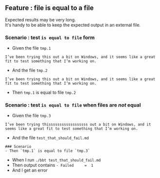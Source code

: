 ## Feature : file is equal to a file

Expected results may be very long.  
It's handy to be able to keep the expected output in an external file.  

### Scenario : test `is equal to file` form

- Given the file `tmp.1`
```
I’ve been trying this out a bit on Windows, and it seems like a great fit to test something that I’m working on.
```
- And the file `tmp.2`
```
I’ve been trying this out a bit on Windows, and it seems like a great fit to test something that I’m working on.
```

- Then `tmp.1` is equal to file `tmp.2`

### Scenario : test `is equal to file` when files are *not* equal

- Given the file `tmp.3`
```
I’ve been trying thissssssssssssssssss out a bit on Windows, and it seems like a great fit to test something that I’m working on.
```
- And the file `test_that_should_fail.md`
```
### Scenario
- Then `tmp.1` is equal to file `tmp.3`
```

- When I run `./bbt test_that_should_fail.md`
- Then output contains `- Failed     =  1`
- And I get an error




